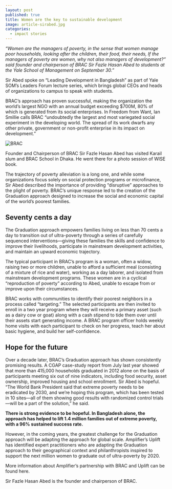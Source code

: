 ```yaml
---
layout: post
published: true
title: Women are the key to sustainable development
image: article-sirabed.jpg
categories:
  - impact stories
---
```

_“Women are the managers of poverty, in the sense that women manage poor households, looking after the children, their food, their needs, If the managers of poverty are women, why not also managers of development?” said  founder and chairperson of BRAC Sir Fazle Hasan Abed to students at the Yale School of Management on September 30.”_

Sir Abed spoke on “Leading Development in Bangladesh” as part of Yale SOM’s Leaders Forum lecture series, which brings global CEOs and heads of organizations to campus to speak with students.

BRAC’s approach has proven successful, making the organization the world’s largest NGO with an annual budget exceeding $700M, 80% of which is generated from its social enterprises. In Freedom from Want, Ian Smillie calls BRAC “undoubtedly the largest and most variegated social experiment in the developing world. The spread of its work dwarfs any other private, government or non-profit enterprise in its impact on development.”

![BRAC]({{site.baseurl}}/assets/img/posts/orig_BG-SN-2009-02-0713.jpg)

Founder and Chairperson of BRAC Sir Fazle Hasan Abed has visited Karail slum and BRAC School in Dhaka. He went there for a photo session of WISE book.

The trajectory of poverty alleviation is a long one, and while some organizations focus solely on social protection programs or microfinance, Sir Abed described the importance of providing “disruptive” approaches to the plight of poverty. BRAC’s unique response led to the creation of the Graduation approach designed to increase the social and economic capital of the world’s poorest families.

## Seventy cents a day

The Graduation approach empowers families living on less than 70 cents a day to transition out of ultra-poverty through a series of carefully sequenced interventions—giving these families the skills and confidence to improve their livelihoods, participate in mainstream development activities, and maintain an upward economic trajectory.

The typical participant in BRAC’s program is a woman, often a widow, raising two or more children, unable to afford a sufficient meal (consisting of a mixture of rice and water), working as a day laborer, and isolated from mainstream development programs. These women are in a cyclical “reproduction of poverty” according to Abed, unable to escape from or improve upon their circumstances.

BRAC works with communities to identify their poorest neighbors in a process called “targeting.” The selected participants are then invited to enroll in a two year program where they will receive a primary asset (such as a dairy cow or goat) along with a cash stipend to tide them over until their assets start generating income. A BRAC program officer holds weekly home visits with each participant to check on her progress, teach her about basic hygiene, and build her self-confidence.

## Hope for the future

Over a decade later, BRAC’s Graduation approach has shown consistently promising results. A CGAP case-study report from July last year showed that more than 415,000 households graduated in 2012 alone on the basis of participants meeting six out of nine indicators, including food security, asset ownership, improved housing and school enrollment. Sir Abed is hopeful. “The World Bank President said that extreme poverty needs to be eradicated by 2030, and we’re hoping this program, which has been tested in 10 sites—all of them showing good results with randomized control trials—will be a part of the solution,” he said.

**There is strong evidence to be hopeful. In Bangladesh alone, the approach has helped to lift 1.4 million families out of extreme poverty, with a 96% sustained success rate.**

However, in the coming years, the greatest challenge for the Graduation approach will be adapting the approach for global scale. Amplifier’s Uplift has identified expert practitioners who are adapting the Graduation approach to their geographical context and philanthropists inspired to support the next million women to graduate out of ultra-poverty by 2020.

More information about Amplifier’s partnership with BRAC and Uplift can be found here.

Sir Fazle Hasan Abed is the founder and chairperson of BRAC.
